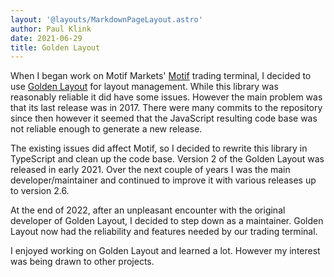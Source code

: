 ```yaml
---
layout: '@layouts/MarkdownPageLayout.astro'
author: Paul Klink
date: 2021-06-29
title: Golden Layout
---
```


When I began work on Motif Markets' [Motif](https://motionite.trade/motif) trading terminal, I decided to use [Golden Layout](https://github.com/golden-layout/golden-layout) for layout management. While this library was reasonably reliable it did have some issues. However the main problem was that its last release was in 2017. There were many commits to the repository since then however it seemed that the JavaScript resulting code base was not reliable enough to generate a new release.

The existing issues did affect Motif, so I decided to rewrite this library in TypeScript and clean up the code base. Version 2 of the Golden Layout was released in early 2021. Over the next couple of years I was the main developer/maintainer and continued to improve it with various releases up to version 2.6.

At the end of 2022, after an unpleasant encounter with the original developer of Golden Layout, I decided to step down as a maintainer.  Golden Layout now had the reliability and features needed by our trading terminal.

I enjoyed working on Golden Layout and learned a lot.  However my interest was being drawn to other projects.